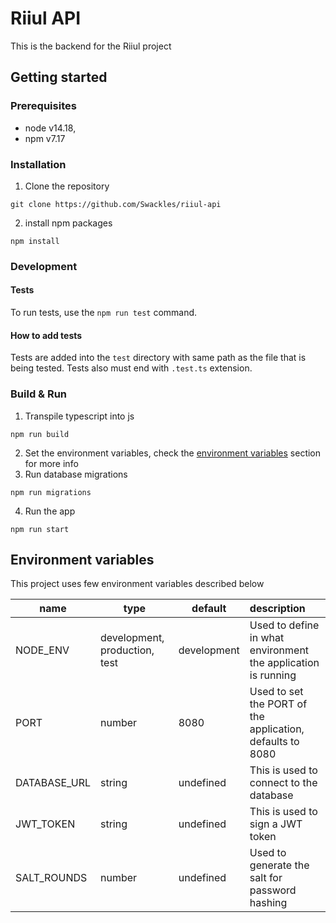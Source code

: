 # Riiul API

This is the backend for the Riiul project

## Getting started

### Prerequisites

* node v14.18,
* npm v7.17

### Installation

1. Clone the repository

```shell
git clone https://github.com/Swackles/riiul-api
```

2. install npm packages

````shell
npm install
````

### Development

#### Tests

To run tests, use the `npm run test` command.

#### How to add tests

Tests are added into the `test` directory with same path as the file that is being tested. Tests also must end with `.test.ts` extension.

### Build & Run

1. Transpile typescript into js

````shell
npm run build
````

2. Set the environment variables, check the [environment variables](#environment-variables) section for more info
3. Run database migrations

````shell
npm run migrations
````

4. Run the app

````shell
npm run start
````

## Environment variables

This project uses few environment variables described below

| name | type | default | description |
|---|---|---|:---|
| NODE_ENV | development, production, test | development | Used to define in what environment the application is running
| PORT | number | 8080 | Used to set the PORT of the application, defaults to 8080
| DATABASE_URL | string | undefined | This is used to connect to the database
| JWT_TOKEN | string | undefined | This is used to sign a JWT token
| SALT_ROUNDS | number | undefined | Used to generate the salt for password hashing
